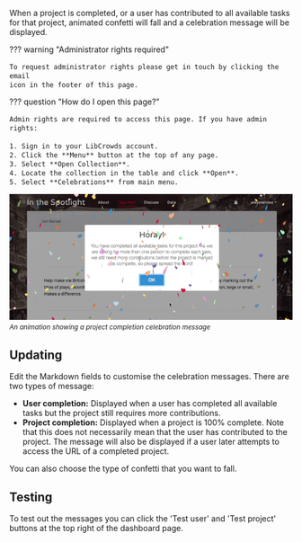 When a project is completed, or a user has contributed to all available tasks
for that project, animated confetti will fall and a celebration message will
be displayed.

??? warning "Administrator rights required"

    To request administrator rights please get in touch by clicking the email
    icon in the footer of this page.

??? question "How do I open this page?"

    Admin rights are required to access this page. If you have admin rights:

    1. Sign in to your LibCrowds account.
    2. Click the **Menu** button at the top of any page.
    3. Select **Open Collection**.
    4. Locate the collection in the table and click **Open**.
    5. Select **Celebrations** from main menu.

![An animation showing a project completion celebration message](/assets/img/project-celebration.gif?raw=true)
<br><small>*An animation showing a project completion celebration message*</small>

## Updating

Edit the Markdown fields to customise the celebration messages. There are two
types of message:

- **User completion:** Displayed when a user has completed all available tasks
  but the project still requires more contributions.
- **Project completion:** Displayed when a project is 100% complete. Note that
  this does not necessarily mean that the user has contributed to the project.
  The message will also be displayed if a user later attempts to access the URL
  of a completed project.

You can also choose the type of confetti that you want to fall.

## Testing

To test out the messages you can click the 'Test user' and 'Test project'
buttons at the top right of the dashboard page.
